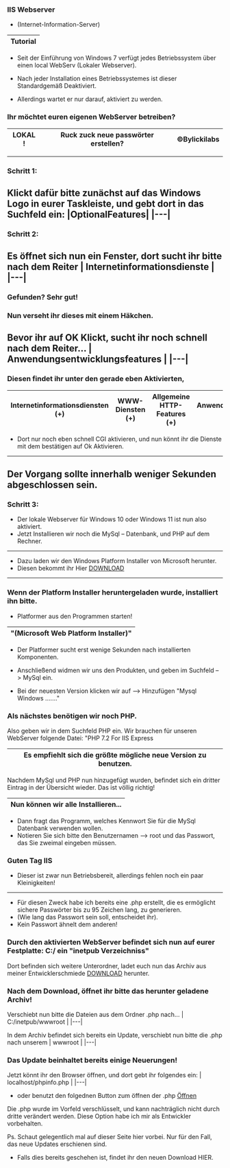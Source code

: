 ###                                          IIS Webserver 
- (Internet-Information-Server)

|Tutorial|
|---|

- Seit der Einführung von Windows 7 verfügt jedes Betriebssystem über einen local WebServ (Lokaler Webserver). 

- Nach jeder Installation eines Betriebssystemes ist dieser Standardgemäß Deaktiviert. 
- Allerdings wartet er nur darauf, aktiviert zu werden.
### Ihr möchtet euren eigenen WebServer betreiben?
| LOKAL !| Ruck zuck neue passwörter erstellen? | ©Bylickilabs |
|---|---|---|
---

### Schritt 1:
Klickt dafür bitte zunächst auf das Windows Logo in eurer Taskleiste, und gebt dort in das Suchfeld ein: 
|OptionalFeatures|
|---|
---

### Schritt 2:
Es öffnet sich nun ein Fenster, dort sucht ihr bitte nach dem Reiter 
| Internetinformationsdienste |
|---|
---

### Gefunden? Sehr gut! 

### Nun verseht ihr dieses mit einem Häkchen. 
Bevor ihr auf OK Klickt, sucht ihr noch schnell nach dem Reiter... 
| Anwendungsentwicklungsfeatures |
|---|
---

### Diesen findet ihr unter den gerade eben Aktivierten, 
| Internetinformationsdiensten (+) | WWW-Diensten (+)| Allgemeine HTTP-Features (+)| Anwendungsentwicklungsfeatures (+)|
|---|---|---|---|
- Dort nur noch eben schnell CGI aktivieren, und nun könnt ihr die Dienste mit dem bestätigen auf Ok Aktivieren.
---

Der Vorgang sollte innerhalb weniger Sekunden abgeschlossen sein. 
---

### Schritt 3:
- Der lokale Webserver für Windows 10 oder Windows 11 ist nun also aktiviert.
- Jetzt Installieren wir noch die MySql – Datenbank, und PHP auf dem Rechner.
---

- Dazu laden wir den Windows Platform Installer von Microsoft herunter.
- Diesen bekommt ihr Hier [DOWNLOAD](https://go.microsoft.com/fwlink/?LinkId=287166)
---

### Wenn der Platform Installer heruntergeladen wurde, installiert ihn bitte. 

- Platformer aus den Programmen starten!

|"(Microsoft Web Platform Installer)"|
|---|

- Der Platformer sucht erst wenige Sekunden nach installierten Komponenten.

- Anschließend widmen wir uns den Produkten, und geben im Suchfeld –> MySql ein.
- Bei der neuesten Version klicken wir auf –> Hinzufügen "Mysql Windows ......."

### Als nächstes benötigen wir noch PHP. 
Also geben wir in dem Suchfeld PHP ein. Wir brauchen für unseren WebServer folgende Datei: "PHP 7.2 For IIS Express 

|Es empfiehlt sich die größte mögliche neue Version zu benutzen.|
|---|
Nachdem MySql und PHP nun hinzugefügt wurden, befindet sich ein dritter Eintrag in der Übersicht wieder. 
Das ist völlig richtig!

|Nun können wir alle Installieren...|
|---|

- Dann fragt das Programm, welches Kennwort Sie für die MySql Datenbank verwenden wollen. 
- Notieren Sie sich bitte den Benutzernamen –> root und das Passwort, das Sie zweimal eingeben müssen.

### Guten Tag IIS
- Dieser ist zwar nun Betriebsbereit, allerdings fehlen noch ein paar Kleinigkeiten!
---
- Für diesen Zweck habe ich bereits eine .php erstellt, die es ermöglicht sichere Passwörter bis zu 95 Zeichen lang, zu generieren. 
- (Wie lang das Passwort sein soll, entscheidet ihr). 
- Kein Passwort ähnelt dem anderen!

### Durch den aktivierten WebServer befindet sich nun auf eurer Festplatte: C:/ ein "inetpub Verzeichniss" 

Dort befinden sich weitere Unterordner, ladet euch nun das Archiv aus meiner Entwicklerschmiede 
[DOWNLOAD](https://github.com/bylickilabs/InternetInformationServer/archive/refs/heads/main.zip) herunter.

### Nach dem Download, öffnet ihr bitte das herunter geladene Archiv! 

Verschiebt nun bitte die Dateien aus dem Ordner .php nach... 
| C:/inetpub/wwwroot |
|---|

In dem Archiv befindet sich bereits ein Update, verschiebt nun bitte die .php
nach unserem 
| wwwroot |
|---|

### Das Update beinhaltet bereits einige Neuerungen!

Jetzt könnt ihr den Browser öffnen, und dort gebt ihr folgendes ein: 
| localhost/phpinfo.php |
|---|

- oder benutzt den folgednen Button zum öffnen der .php 
[Öffnen](http://localhost/phpinfo.php)

Die .php wurde im Vorfeld verschlüsselt, und kann nachträglich nicht
durch dritte verändert werden.
Diese Option habe ich mir als Entwickler vorbehalten.

Ps. Schaut gelegentlich mal auf dieser Seite hier vorbei. Nur für den Fall, das neue Updates erschienen sind. 
- Falls dies bereits geschehen ist, findet ihr den neuen Download HIER.
